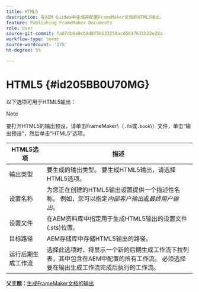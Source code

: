 ```yaml
---
title: HTML5
description: 在AEM Guides中生成并配置FrameMaker文档的HTML5输出。
feature: Publishing FrameMaker Documents
role: User
source-git-commit: fa07db6a9cb8d8f5b133258acd5647631b22e28a
workflow-type: tm+mt
source-wordcount: '175'
ht-degree: 5%

---
```


# HTML5 {#id205BB0U70MG}

以下选项可用于HTML5输出：

>[!NOTE]
>
> 要打开HTML5的输出预设，请单击FrameMaker\（`.fm`或`.book`\）文件，单击“输出预设”，然后单击“HTML5”选项。

| HTML5选项 | 描述 |
|------------|-----------|
| 输出类型 | 要生成的输出类型。 要生成HTML5输出，请选择HTML5选项。 |
| 设置名称 | 为您正在创建的HTML5输出设置提供一个描述性名称。 例如，您可以指定&#x200B;*内部客户输出*&#x200B;或&#x200B;*最终用户输出*。 |
| 设置文件 | 在AEM资料库中指定用于生成HTML5输出的设置文件\(.sts\)位置。 |
| 目标路径 | AEM存储库中存储HTML5输出的路径。 |
| 运行后期生成工作流 | 选择此选项时，将显示一个新的后期生成工作流下拉列表，其中包含在AEM中配置的所有工作流。 必须选择要在输出生成工作流完成后执行的工作流。 |

**父主题：**[&#x200B;生成FrameMaker文档的输出](fm-output-generatation.md)
